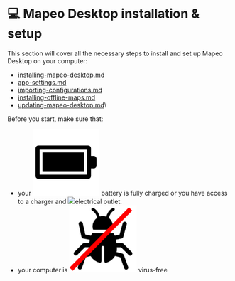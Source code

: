# 💻 Mapeo Desktop installation & setup

This section will cover all the necessary steps to install and set up Mapeo Desktop on your computer:

* [installing-mapeo-desktop.md](installing-mapeo-desktop.md "mention")
* [app-settings.md](app-settings.md "mention")
* [importing-configurations.md](importing-configurations.md "mention")
* [installing-offline-maps.md](installing-offline-maps.md "mention")
* [updating-mapeo-desktop.md](updating-mapeo-desktop.md "mention")\


Before you start, make sure that:

* your ![](../../../.gitbook/assets/battery) battery is fully charged or you have access to a charger and  ![](<../../../.gitbook/assets/plug >)electrical outlet.
* your computer is ![](<../../../.gitbook/assets/virus free bug free>) virus-free

